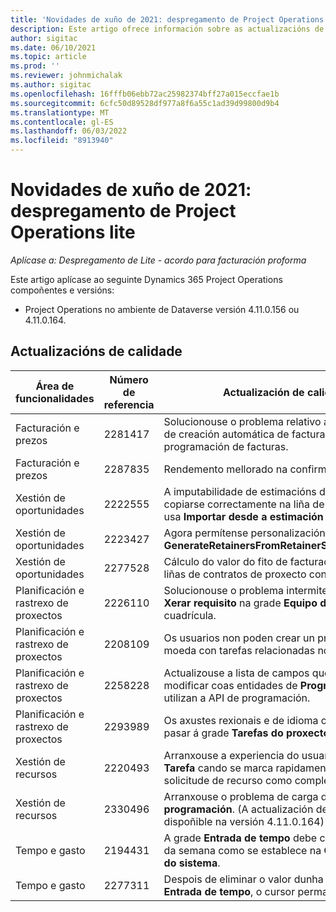 ```yaml
---
title: 'Novidades de xuño de 2021: despregamento de Project Operations lite'
description: Este artigo ofrece información sobre as actualizacións de calidade dispoñibles na versión de xuño de 2021 da implantación de Project Operations lite.
author: sigitac
ms.date: 06/10/2021
ms.topic: article
ms.prod: ''
ms.reviewer: johnmichalak
ms.author: sigitac
ms.openlocfilehash: 16fffb06ebb72ac25982374bff27a015eccfae1b
ms.sourcegitcommit: 6cfc50d89528df977a8f6a55c1ad39d99800d9b4
ms.translationtype: MT
ms.contentlocale: gl-ES
ms.lasthandoff: 06/03/2022
ms.locfileid: "8913940"
---
```

# <a name="whats-new-june-2021---project-operations-lite-deployment"></a>Novidades de xuño de 2021: despregamento de Project Operations lite

_Aplícase a: Despregamento de Lite - acordo para facturación proforma_

Este artigo aplícase ao seguinte Dynamics 365 Project Operations compoñentes e versións:

  - Project Operations no ambiente de Dataverse versión 4.11.0.156 ou 4.11.0.164.

## <a name="quality-updates"></a>Actualizacións de calidade

| **Área de funcionalidades** | **Número de referencia** | **Actualización de calidade** |
| --- | --- | --- |
| Facturación e prezos | 2281417 | Solucionouse o problema relativo ao fallo da acción de creación automática de facturas a través da programación de facturas. |
| Facturación e prezos | 2287835 |   Rendemento mellorado na confirmación da factura. |
| Xestión de oportunidades | 2222555 | A imputabilidade de estimacións de material debe copiarse correctamente na liña de oferta cando se usa **Importar desde a estimación do proxecto**. |
| Xestión de oportunidades | 2223427 | Agora permítense personalizacións para a acción **GenerateRetainersFromRetainerScheduleOptions**. |
| Xestión de oportunidades | 2277528 | Cálculo do valor do fito de facturación fixa para liñas de contratos de proxecto con varios clientes. |
| Planificación e rastrexo de proxectos | 2226110 | Solucionouse o problema intermitente coa función **Xerar requisito** na grade **Equipo do proxecto** cuadrícula. |
| Planificación e rastrexo de proxectos | 2208109 | Os usuarios non poden crear un proxecto nunha moeda con tarefas relacionadas noutra moeda. |
| Planificación e rastrexo de proxectos | 2258228 | Actualizouse a lista de campos que se poden modificar coas entidades de **Programación** que utilizan a API de programación. |
| Planificación e rastrexo de proxectos | 2293989 | Os axustes rexionais e de idioma correctos deben pasar á grade **Tarefas do proxecto**.|
| Xestión de recursos | 2220493 | Arranxouse a experiencia do usuario na grade **Tarefa** cando se marca rapidamente unha solicitude de recurso como completa. |
| Xestión de recursos | 2330496 | Arranxouse o problema de carga do **Panel de programación**. (A actualización de calidade está dispoñible na versión 4.11.0.164) |
| Tempo e gasto | 2194431 | A grade **Entrada de tempo** debe cumprir o comezo da semana como se establece na **Configuración do sistema**. |
| Tempo e gasto | 2277311 | Despois de eliminar o valor dunha cela na grade **Entrada de tempo**, o cursor permanece na grade. |
